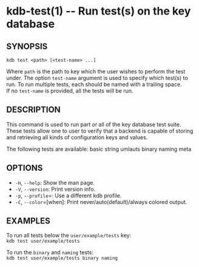 kdb-test(1) -- Run test(s) on the key database
==============================================

## SYNOPSIS

`kdb test <path> [<test-name> ...]`  

Where `path` is the path to key which the user wishes to perform the test under.
The option `test-name` argument is used to specify which test(s) to run. To run multiple tests, each should be named with a trailing space.  
If no `test-name` is provided, all the tests will be run.  

## DESCRIPTION

This command is used to run part or all of the key database test suite.  
These tests allow one to user to verify that a backend is capable of storing and retrieving all kinds of configuration keys and values.  

The following tests are available: basic string umlauts binary naming meta  

## OPTIONS

- `-H`, `--help`:
  Show the man page.
- `-V`, `--version`:
  Print version info.
- `-p`, `--profile`=<profile>:
  Use a different kdb profile.
- `-C`, `--color`=[when]:
  Print never/auto(default)/always colored output.

## EXAMPLES

To run all tests below the `user/example/tests` key:  
`kdb test user/example/tests`  

To run the `binary` and `naming` tests:  
`kdb test user/example/tests binary naming`  



